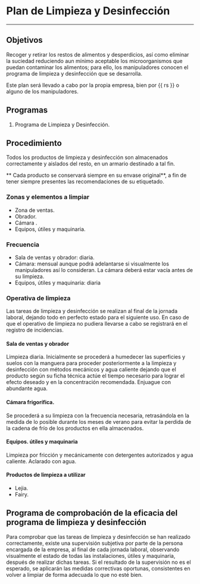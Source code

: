 # Plan de Limpieza y Desinfección
___

## Objetivos
Recoger y retirar los restos de alimentos y desperdicios, así como eliminar la suciedad reduciendo aun mínimo aceptable los microorganismos que puedan contaminar los alimentos; para ello, los manipuladores conocen el programa de limpieza y desinfección que se desarrolla.

Este plan será llevado a cabo por la propia empresa, bien por {{ rs }} o alguno de los manipuladores.

## Programas
1. Programa de Limpieza y Desinfección.

## Procedimiento
Todos los productos de limpieza y desinfección son almacenados
correctamente y aislados del resto, en un armario destinado a tal fin.

** Cada producto se conservará siempre en su envase original**, a fin de tener siempre presentes las recomendaciones  de su etiquetado.

### Zonas y elementos a limpiar
* Zona de ventas.
* Obrador.
* Cámara .
* Equipos, útiles y maquinaria.


### Frecuencia
* Sala de ventas y obrador: diaria.
* Cámara: mensual aunque podrá adelantarse si visualmente los manipuladores así lo consideran. La cámara deberá estar vacía antes de su limpieza.
* Equipos, útiles y maquinaria: diaria


### Operativa de limpieza
Las tareas de limpieza y desinfección se realizan al final de la jornada laboral, dejando todo en perfecto estado para el siguiente uso. En caso de que el operativo de limpieza no pudiera llevarse a cabo se registrará en el registro de incidencias.

#### Sala de ventas y obrador
Limpieza diaria. Inicialmente se procederá a humedecer las superficies y suelos con la manguera para proceder posteriormente a la limpieza y desinfección con métodos mecánicos y agua caliente dejando que el producto según su ficha técnica actúe el tiempo necesario para lograr el efecto deseado y en la concentración recomendada. Enjuague con abundante agua.

#### Cámara frigorífica.
Se procederá a su limpieza con la frecuencia necesaria, retrasándola en la medida de lo posible durante los meses de verano para evitar la perdida de la cadena de frío de los productos en ella almacenados.

#### Equipos. útiles y maquinaria
Limpieza por fricción y mecánicamente con detergentes autorizados y agua caliente. Aclarado con agua.

#### Productos de limpieza a utilizar
* Lejia.
* Fairy.

## Programa de comprobación de la eficacia del programa de limpieza y desinfección
Para comprobar que las tareas de limpieza y desinfección se han realizado correctamente, existe una supervisión subjetiva por parte de la persona encargada de la empresa, al final de cada jornada laboral, observando visualmente el estado de todas las instalaciones, útiles y maquinaria, después de realizar dichas tareas. Si el resultado de la supervisión no es el esperado, se aplicarán las medidas correctivas oportunas, consistentes en volver a limpiar de forma adecuada lo que no esté bien.
